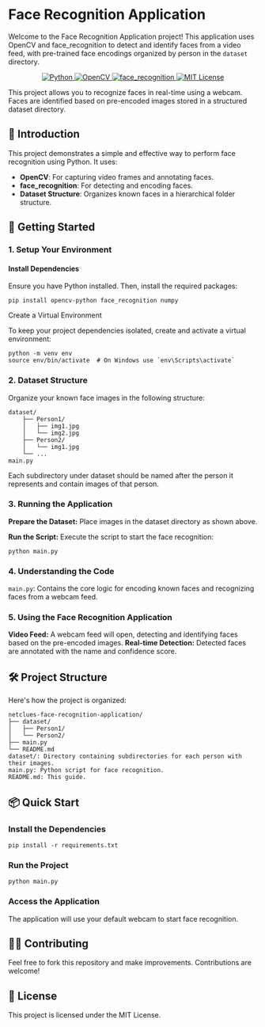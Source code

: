 # Face Recognition Application

Welcome to the Face Recognition Application project! This application uses OpenCV and face_recognition to detect and identify faces from a video feed, with pre-trained face encodings organized by person in the `dataset` directory.

<p align="center">
    <a href="https://www.python.org/">
        <img src="https://img.shields.io/badge/Python-3.8+-ffd343.svg" alt="Python">
    </a>
    <a href="https://opencv.org/">
        <img src="https://img.shields.io/badge/OpenCV-4.x-blue.svg" alt="OpenCV">
    </a>
    <a href="https://pypi.org/project/face-recognition/">
        <img src="https://img.shields.io/badge/face__recognition-1.3.0-6ba539.svg" alt="face_recognition">
    </a>
    <a href="https://opensource.org/licenses/MIT">
        <img src="https://img.shields.io/badge/License-MIT-brightgreen.svg" alt="MIT License">
    </a>
</p>

This project allows you to recognize faces in real-time using a webcam. Faces are identified based on pre-encoded images stored in a structured dataset directory.

## 🌟 **Introduction**

This project demonstrates a simple and effective way to perform face recognition using Python. It uses:
- **OpenCV**: For capturing video frames and annotating faces.
- **face_recognition**: For detecting and encoding faces.
- **Dataset Structure**: Organizes known faces in a hierarchical folder structure.

## 🚀 **Getting Started**

### **1. Setup Your Environment**

#### Install Dependencies

Ensure you have Python installed. Then, install the required packages:

```
pip install opencv-python face_recognition numpy
```

Create a Virtual Environment

To keep your project dependencies isolated, create and activate a virtual environment:

```
python -m venv env
source env/bin/activate  # On Windows use `env\Scripts\activate`
```

### **2. Dataset Structure**
Organize your known face images in the following structure:

```
dataset/
    ├── Person1/
    │   ├── img1.jpg
    │   └── img2.jpg
    ├── Person2/
    │   └── img1.jpg
    └── ...
main.py
```
Each subdirectory under dataset should be named after the person it represents and contain images of that person.

### **3. Running the Application**

**Prepare the Dataset:** Place images in the dataset directory as shown above.

**Run the Script:** Execute the script to start the face recognition:

```
python main.py
```

### **4. Understanding the Code**

`main.py`: Contains the core logic for encoding known faces and recognizing faces from a webcam feed.

### **5. Using the Face Recognition Application**

**Video Feed:** A webcam feed will open, detecting and identifying faces based on the pre-encoded images.
**Real-time Detection:** Detected faces are annotated with the name and confidence score.

## **🛠️ Project Structure**

Here's how the project is organized:

```
netclues-face-recognition-application/
├── dataset/
│   ├── Person1/
│   └── Person2/
├── main.py
└── README.md
dataset/: Directory containing subdirectories for each person with their images.
main.py: Python script for face recognition.
README.md: This guide.
```

## **📦 Quick Start**

### **Install the Dependencies**

```
pip install -r requirements.txt
```

### **Run the Project**

```
python main.py
```

### **Access the Application**

The application will use your default webcam to start face recognition.

## 👩‍💻 **Contributing**
Feel free to fork this repository and make improvements. Contributions are welcome!

## 📄 **License**
This project is licensed under the MIT License.

